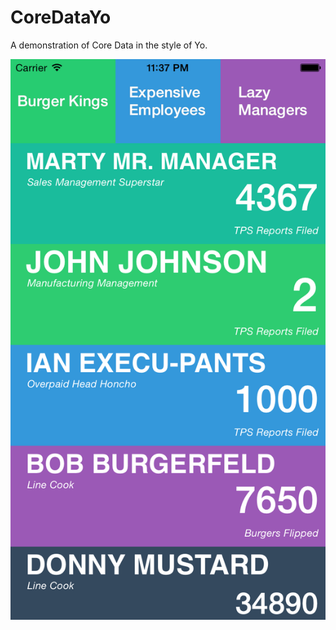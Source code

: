 CoreDataYo
==========

A demonstration of Core Data in the style of Yo.

![Yo!](https://raw.githubusercontent.com/MakeGamesWithUs/CoreDataYo/master/readme/CoreDataYo.png)
